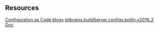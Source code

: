 ## Resources
[Configuration as Code blogs](https://blog.jetbrains.com/teamcity/2019/03/configuration-as-code-part-1-getting-started-with-kotlin-dsl/)
[jetbrains.buildServer.configs.kotlin.v2019\_2 Doc](https://teamcity.jetbrains.com/app/dsl-documentation/jetbrains.build-server.configs.kotlin.v2019_2/index.html)
